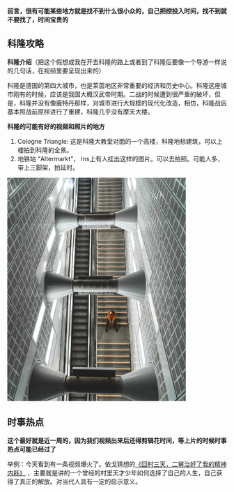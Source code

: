 **前言，很有可能某些地方就是找不到什么很小众的，自己把控投入时间，找不到就不要找了，时间宝贵的**

## 科隆攻略

**科隆介绍**（把这个假想成我在开去科隆的路上或者到了科隆后要像一个导游一样说的几句话，在视频里要呈现出来的）

科隆是德国的第四大城市，也是莱茵地区非常重要的经济和历史中心。科隆这座城市刚有的时候，应该是我国大概汉武帝时期。二战的时候遭到很严重的破坏，但是，科隆并没有像鹿特丹那样，对城市进行大规模的现代化改造，相仿，科隆战后基本照战前原样进行了重建，科隆几乎没有摩天大楼。



**科隆的可能有好的视频和照片的地方**

1. Cologne Triangle:  这是科隆大教堂对面的一个高楼，科隆地标建筑，可以上楼拍到科隆的全景。
2. 地铁站 “Altermarkt”， Ins上有人挂出这样的图片。可以去拍照。可能人多，带上三脚架，拍延时。

<img src="figures/科隆地铁站.jpg" alt="科隆地铁站" style="zoom:50%;" />





## 时事热点

**这个最好就是近一周的，因为我们视频出来后还得剪辑花时间，等上片的时候时事热点可能已经过了**



举例：今天看到有一条视频爆火了。依戈猜想的[《回村三天，二舅治好了我的精神内耗》](https://www.zhihu.com/question/545268208) ，主要就是讲的一个曾经的村里天才少年如何选择了自己的人生，自己获得了真正的解放。对当代人具有一定的启示意义。 
